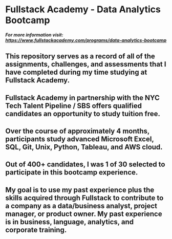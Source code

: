 # Fullstack Academy - Data Analytics Bootcamp
##### For more information visit: <https://www.fullstackacademy.com/programs/data-analytics-bootcamp>

## This repository serves as a record of all of the assignments, challenges, and assessments that I have completed during my time studying at Fullstack Academy.
## Fullstack Academy in partnership with the NYC Tech Talent Pipeline / SBS offers qualified candidates an opportunity to study tuition free.
## Over the course of approximately 4 months, participants study advanced Microsoft Excel, SQL, Git, Unix, Python, Tableau, and AWS cloud.
## Out of 400+ candidates, I was 1 of 30 selected to participate in this bootcamp experience.
## My goal is to use my past experience plus the skills acquired through Fullstack to contribute to a company as a data/business analyst, project manager, or product owner. My past experience is in business, language, analytics, and corporate training.
